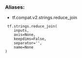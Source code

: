 ### Aliases:
- tf.compat.v2.strings.reduce_join

```
 tf.strings.reduce_join(
    inputs,
    axis=None,
    keepdims=False,
    separator='',
    name=None
)
```

